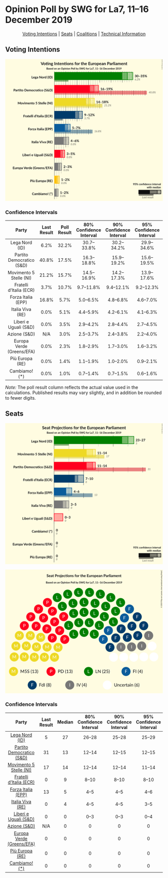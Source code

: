 # Opinion Poll by SWG for La7, 11–16 December 2019

<p align="center"><a href="#voting-intentions">Voting Intentions</a> | <a href="#seats">Seats</a> | <a href="#coalitions">Coalitions</a> | <a href="#technical-information">Technical Information</a></p>

## Voting Intentions

![Graph with voting intentions not yet produced](2019-12-16-SWG.png "Voting Intentions")

### Confidence Intervals

| Party | Last Result | Poll Result | 80% Confidence Interval | 90% Confidence Interval | 95% Confidence Interval | 99% Confidence Interval |
|:-----:|:-----------:|:-----------:|:-----------------------:|:-----------------------:|:-----------------------:|:-----------------------:|
| Lega Nord (ID) | 6.2% | 32.2% | 30.7–33.8% |30.2–34.2% |29.9–34.6% |29.2–35.4% |
| Partito Democratico (S&D) | 40.8% | 17.5% | 16.3–18.8% |15.9–19.2% |15.6–19.5% |15.1–20.1% |
| Movimento 5 Stelle (NI) | 21.2% | 15.7% | 14.5–16.9% |14.2–17.3% |13.9–17.6% |13.4–18.2% |
| Fratelli d’Italia (ECR) | 3.7% | 10.7% | 9.7–11.8% |9.4–12.1% |9.2–12.3% |8.7–12.9% |
| Forza Italia (EPP) | 16.8% | 5.7% | 5.0–6.5% |4.8–6.8% |4.6–7.0% |4.3–7.4% |
| Italia Viva (RE) | 0.0% | 5.1% | 4.4–5.9% |4.2–6.1% |4.1–6.3% |3.8–6.7% |
| Liberi e Uguali (S&D) | 0.0% | 3.5% | 2.9–4.2% |2.8–4.4% |2.7–4.5% |2.4–4.9% |
| Azione (S&D) | N/A | 3.0% | 2.5–3.7% |2.4–3.8% |2.2–4.0% |2.0–4.3% |
| Europa Verde (Greens/EFA) | 0.0% | 2.3% | 1.8–2.9% |1.7–3.0% |1.6–3.2% |1.4–3.5% |
| Più Europa (RE) | 0.0% | 1.4% | 1.1–1.9% |1.0–2.0% |0.9–2.1% |0.8–2.4% |
| Cambiamo! (*) | 0.0% | 1.0% | 0.7–1.4% |0.7–1.5% |0.6–1.6% |0.5–1.9% |

*Note:* The poll result column reflects the actual value used in the calculations. Published results may vary slightly, and in addition be rounded to fewer digits.

## Seats

![Graph with seats not yet produced](2019-12-16-SWG-seats.png "Seats")

![Graph with seating plan not yet produced](2019-12-16-SWG-seating-plan.png "Seating Plan")

### Confidence Intervals

| Party | Last Result | Median | 80% Confidence Interval | 90% Confidence Interval | 95% Confidence Interval | 99% Confidence Interval |
|:-----:|:-----------:|:------:|:-----------------------:|:-----------------------:|:-----------------------:|:-----------------------:|
| <a href="#lega-nord-(id)">Lega Nord (ID)</a> | 5 | 27 | 26–28 |25–28 |25–29 |24–30 |
| <a href="#partito-democratico-(s&d)">Partito Democratico (S&D)</a> | 31 | 13 | 12–14 |12–15 |12–15 |11–16 |
| <a href="#movimento-5-stelle-(ni)">Movimento 5 Stelle (NI)</a> | 17 | 14 | 12–14 |12–14 |11–14 |11–16 |
| <a href="#fratelli-d’italia-(ecr)">Fratelli d’Italia (ECR)</a> | 0 | 9 | 8–10 |8–10 |8–10 |7–11 |
| <a href="#forza-italia-(epp)">Forza Italia (EPP)</a> | 13 | 5 | 4–5 |4–5 |4–6 |4–6 |
| <a href="#italia-viva-(re)">Italia Viva (RE)</a> | 0 | 4 | 4–5 |4–5 |3–5 |0–6 |
| <a href="#liberi-e-uguali-(s&d)">Liberi e Uguali (S&D)</a> | 0 | 0 | 0–3 |0–3 |0–4 |0–4 |
| <a href="#azione-(s&d)">Azione (S&D)</a> | N/A | 0 | 0 |0 |0 |0–4 |
| <a href="#europa-verde-(greens/efa)">Europa Verde (Greens/EFA)</a> | 0 | 0 | 0 |0 |0 |0 |
| <a href="#più-europa-(re)">Più Europa (RE)</a> | 0 | 0 | 0 |0 |0 |0 |
| <a href="#cambiamo!-(*)">Cambiamo! (*)</a> | 0 | 0 | 0 |0 |0 |0 |

